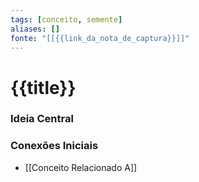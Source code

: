 ```yaml
---
tags: [conceito, semente]
aliases: []
fonte: "[[{{link_da_nota_de_captura}}]]"
---
```

# {{title}}
### Ideia Central

### Conexões Iniciais
- [[Conceito Relacionado A]]
